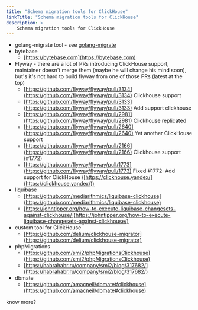```yaml
---
title: "Schema migration tools for ClickHouse"
linkTitle: "Schema migration tools for ClickHouse"
description: >
    Schema migration tools for ClickHouse
---
```

* golang-migrate tool - see [golang-migrate](golang-migrate.md)
* bytebase
  * [https://bytebase.com](https://bytebase.com)
* Flyway - there are a lot of PRs introducing ClickHouse support, maintainer doesn't merge them (maybe he will change his mind soon), but's it's not hard to build flyway from one of those PRs (latest at the top)
  * [https://github.com/flyway/flyway/pull/3134](https://github.com/flyway/flyway/pull/3134) Сlickhouse support
  * [https://github.com/flyway/flyway/pull/3133](https://github.com/flyway/flyway/pull/3133) Add support clickhouse
  * [https://github.com/flyway/flyway/pull/2981](https://github.com/flyway/flyway/pull/2981) Clickhouse replicated
  * [https://github.com/flyway/flyway/pull/2640](https://github.com/flyway/flyway/pull/2640) Yet another ClickHouse support
  * [https://github.com/flyway/flyway/pull/2166](https://github.com/flyway/flyway/pull/2166) Clickhouse support (\#1772)
  * [https://github.com/flyway/flyway/pull/1773](https://github.com/flyway/flyway/pull/1773) Fixed \#1772: Add support for ClickHouse ([https://clickhouse.yandex/](https://clickhouse.yandex/))
* liquibase
  * [https://github.com/mediarithmics/liquibase-clickhouse](https://github.com/mediarithmics/liquibase-clickhouse)
  * [https://johntipper.org/how-to-execute-liquibase-changesets-against-clickhouse/](https://johntipper.org/how-to-execute-liquibase-changesets-against-clickhouse/)
* custom tool for ClickHouse
  * [https://github.com/delium/clickhouse-migrator](https://github.com/delium/clickhouse-migrator)
* phpMigrations
  * [https://github.com/smi2/phpMigrationsClickhouse](https://github.com/smi2/phpMigrationsClickhouse)
  * [https://habrahabr.ru/company/smi2/blog/317682/](https://habrahabr.ru/company/smi2/blog/317682/)
* dbmate 
  * [https://github.com/amacneil/dbmate#clickhouse](https://github.com/amacneil/dbmate#clickhouse)

know more?
